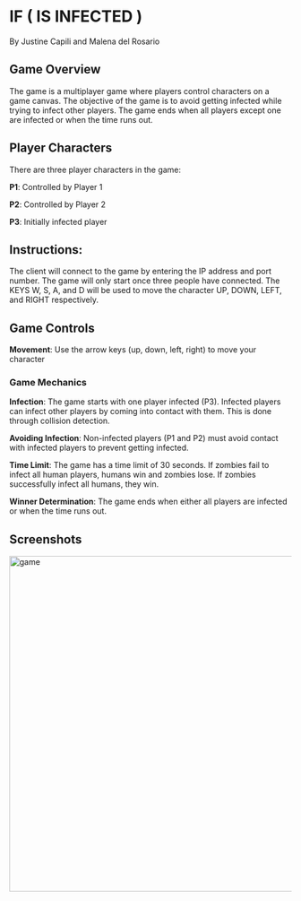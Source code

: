 # IF ( IS INFECTED )
By Justine Capili and Malena del Rosario

## Game Overview
The game is a multiplayer game where players control characters on a
game canvas. The objective of the game is to avoid getting infected while
trying to infect other players. The game ends when all players except one
are infected or when the time runs out.
## Player Characters
There are three player characters in the game:

**P1**: Controlled by Player 1

**P2**: Controlled by Player 2

**P3**: Initially infected player

## Instructions:
The client will connect to the game by entering the IP address and port
number. The game will only start once three people have connected. The
KEYS W, S, A, and D will be used to move the character UP, DOWN, LEFT,
and RIGHT respectively.

## Game Controls
**Movement**: Use the arrow keys (up, down, left, right) to move your
character
### Game Mechanics
**Infection**: The game starts with one player infected (P3). Infected players
can infect other players by coming into contact with them. This is done
through collision detection.

**Avoiding Infection**: Non-infected players (P1 and P2) must avoid contact
with infected players to prevent getting infected.

**Time Limit**: The game has a time limit of 30 seconds. If zombies fail to
infect all human players, humans win and zombies lose. If zombies
successfully infect all humans, they win.

**Winner Determination**: The game ends when either all players are
infected or when the time runs out.

## Screenshots
<img width="599" alt="game" src="https://github.com/user-attachments/assets/07409eeb-fbe8-4fed-b83a-03e92d3e021e" />
